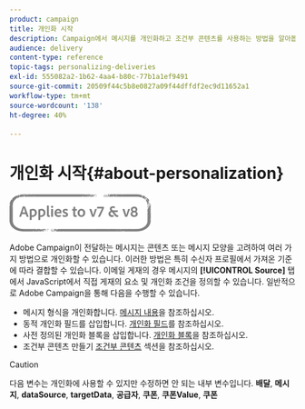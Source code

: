 ```yaml
---
product: campaign
title: 개인화 시작
description: Campaign에서 메시지를 개인화하고 조건부 콘텐츠를 사용하는 방법을 알아봅니다
audience: delivery
content-type: reference
topic-tags: personalizing-deliveries
exl-id: 555082a2-1b62-4aa4-b80c-77b1a1ef9491
source-git-commit: 20509f44c5b8e0827a09f44dffdf2ec9d11652a1
workflow-type: tm+mt
source-wordcount: '138'
ht-degree: 40%

---
```


# 개인화 시작{#about-personalization}

![](../../assets/common.svg)

Adobe Campaign이 전달하는 메시지는 콘텐츠 또는 메시지 모양을 고려하여 여러 가지 방법으로 개인화할 수 있습니다. 이러한 방법은 특히 수신자 프로필에서 가져온 기준에 따라 결합할 수 있습니다. 이메일 게재의 경우 메시지의 **[!UICONTROL Source]** 탭에서 JavaScript에서 직접 게재의 요소 및 개인화 조건을 정의할 수 있습니다. 일반적으로 Adobe Campaign을 통해 다음을 수행할 수 있습니다.

* 메시지 형식을 개인화합니다. [메시지 내용](defining-the-email-content.md#message-content)을 참조하십시오.
* 동적 개인화 필드를 삽입합니다. [개인화 필드](personalization-fields.md)를 참조하십시오.
* 사전 정의된 개인화 블록을 삽입합니다. [개인화 블록](personalization-blocks.md)을 참조하십시오.
* 조건부 콘텐츠 만들기 [조건부 콘텐츠](conditional-content.md) 섹션을 참조하십시오.

>[!CAUTION]
>
>다음 변수는 개인화에 사용할 수 있지만 수정하면 안 되는 내부 변수입니다. **배달**, **메시지**, **dataSource**, **targetData**, **공급자**, **쿠폰**, **쿠폰Value**, **쿠폰**
